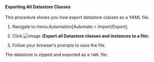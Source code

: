 #### Exporting All Datastore Classes

This procedure shows you how export datastore classes as a YAML file.

1.  Navigate to menu:Automation\[Automate \> Import/Export\].

2.  Click ![image](../images/2371.png) (**Export all Datastore classes and
    instances to a file**).

3.  Follow your browser’s prompts to save the file.

The datastore is zipped and exported as a `YAML` file.
